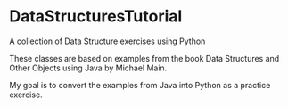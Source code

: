 # DataStructuresTutorial
A collection of Data Structure exercises using Python

These classes are based on examples from the book Data Structures and Other
Objects using Java by Michael Main.  

My goal is to convert the examples from Java into Python as a practice exercise.
